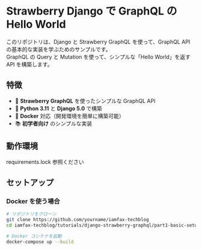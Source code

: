 # Strawberry Django で GraphQL の Hello World

このリポジトリは、Django と Strawberry GraphQL を使って、GraphQL API の基本的な実装を学ぶためのサンプルです。  
GraphQL の Query と Mutation を使って、シンプルな「Hello World」を返す API を構築します。

## 特徴
- 🍓 **Strawberry GraphQL** を使ったシンプルな GraphQL API
- 🐍 **Python 3.11** と **Django 5.0** で構築
- 🐳 **Docker** 対応（開発環境を簡単に構築可能）
- 📚 **初学者向け** のシンプルな実装

## 動作環境
requirements.lock 参照ください

## セットアップ

### Docker を使う場合
```bash
# リポジトリをクローン
git clone https://github.com/yourname/iamfax-techblog
cd iamfax-techblog/tutorials/django-strawberry-graphql/part1-basic-setup

# Docker コンテナを起動
docker-compose up --build